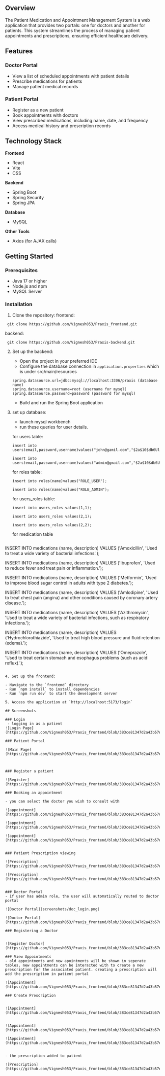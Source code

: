 ## Overview

The Patient Medication and Appointment Management System is a web application that provides two portals: one for doctors and another for patients. This system streamlines the process of managing patient appointments and prescriptions, ensuring efficient healthcare delivery.

## Features

### Doctor Portal

- View a list of scheduled appointments with patient details
- Prescribe medications for patients
- Manage patient medical records

### Patient Portal

- Register as a new patient
- Book appointments with doctors
- View prescribed medications, including name, date, and frequency
- Access medical history and prescription records

## Technology Stack

**Frontend**

- React
- Vite
- CSS

**Backend**

- Spring Boot
- Spring Security
- Spring JPA

**Database**

- MySQL

**Other Tools**

- Axios (for AJAX calls)

## Getting Started

### Prerequisites

- Java 17 or higher
- Node.js and npm
- MySQL Server

### Installation

1. Clone the repository:
   frontend:

```
 git clone https://github.com/Vignesh053/Praxis_frontend.git
```

backend:

```
 git clone https://github.com/Vignesh053/Praxis-backend.git
```

2. Set up the backend:

   - Open the project in your preferred IDE
   - Configure the database connection in `application.properties` which is under src/main/resources

   ```
   spring.datasource.url=jdbc:mysql://localhost:3306/praxis (database name)
   spring.datasource.username=root (username for mysql)
   spring.datasource.password=password (password for mysql)
   ```

   - Build and run the Spring Boot application

3. set up database:

   - launch mysql workbench
   - run these queries for user details.

   for users table:

   ```
   insert into users(email,password,username)values("john@gamil.com","$2a$10$db6Ul1dzzUYvuqmsLqJhpecwcjTVqL4nKREHneVmjDH4yrD.qTIM2","john");

   insert into users(email,password,username)values("admin@gmail.com","$2a$10$db6Ul1dzzUYvuqmsLqJhpecwcjTVqL4nKREHneVmjDH4yrD.qTIM2","admin");
   ```

   for roles table:

   ```
   insert into roles(name)values("ROLE_USER");

   insert into roles(name)values("ROLE_ADMIN");
   ```

   for users_roles table:

   ```
   insert into users_roles values(1,1);

   insert into users_roles values(2,1);

   insert into users_roles values(2,2);
   ```

   for medication table

   ```

   ```

INSERT INTO medications (name, description) VALUES
('Amoxicillin', 'Used to treat a wide variety of bacterial infections.');

INSERT INTO medications (name, description) VALUES
('Ibuprofen', 'Used to reduce fever and treat pain or inflammation.');

INSERT INTO medications (name, description) VALUES
('Metformin', 'Used to improve blood sugar control in adults with type 2 diabetes.');

INSERT INTO medications (name, description) VALUES
('Amlodipine', 'Used to treat chest pain (angina) and other conditions caused by coronary artery disease.');

INSERT INTO medications (name, description) VALUES
('Azithromycin', 'Used to treat a wide variety of bacterial infections, such as respiratory infections.');

INSERT INTO medications (name, description) VALUES
('Hydrochlorothiazide', 'Used to treat high blood pressure and fluid retention (edema).');

INSERT INTO medications (name, description) VALUES
('Omeprazole', 'Used to treat certain stomach and esophagus problems (such as acid reflux).');

```

4. Set up the frontend:

- Navigate to the `frontend` directory
- Run `npm install` to install dependencies
- Run `npm run dev` to start the development server

5. Access the application at `http://localhost:5173/login`

## Screenshots

### Login
 - logging in as a patient
![Login Page](https://github.com/Vignesh053/Praxis_frontend/blob/383ce81347d2a43b57d9155fecbec1c71cc5d773/screenshots/login_patient.png)

### Patient Portal

![Main Page](https://github.com/Vignesh053/Praxis_frontend/blob/383ce81347d2a43b57d9155fecbec1c71cc5d773/screenshots/patient_portal.png)



### Register a patient

![Register](https://github.com/Vignesh053/Praxis_frontend/blob/383ce81347d2a43b57d9155fecbec1c71cc5d773/screenshots/patient_register.png)

### Booking an appointment

- you can select the doctor you wish to consult with

![appointment](https://github.com/Vignesh053/Praxis_frontend/blob/383ce81347d2a43b57d9155fecbec1c71cc5d773/screenshots/patient_appointment1.png)

![appointment](https://github.com/Vignesh053/Praxis_frontend/blob/383ce81347d2a43b57d9155fecbec1c71cc5d773/screenshots/patient_appointment2.png)

![appointment](https://github.com/Vignesh053/Praxis_frontend/blob/383ce81347d2a43b57d9155fecbec1c71cc5d773/screenshots/patient_appointment3.png)


### Patient Prescription viewing

![Prescription](https://github.com/Vignesh053/Praxis_frontend/blob/383ce81347d2a43b57d9155fecbec1c71cc5d773/screenshots/patient_presc1.png)

![Prescription](https://github.com/Vignesh053/Praxis_frontend/blob/383ce81347d2a43b57d9155fecbec1c71cc5d773/screenshots/patient_presc2.png)


### Doctor Portal
- if user has admin role, the user will automatically routed to doctor portal

![Doctor Portal](screenshots/doc_login.png)

![Doctor Portal](https://github.com/Vignesh053/Praxis_frontend/blob/383ce81347d2a43b57d9155fecbec1c71cc5d773/screenshots/doc_portal.png)

### Registering a Doctor


![Register Doctor](https://github.com/Vignesh053/Praxis_frontend/blob/383ce81347d2a43b57d9155fecbec1c71cc5d773/screenshots/doc_register.png)

### View Appointments
- old appointments and new apointments will be shown in seperate tables. new appointments can be interacted with to create a new prescription for the associated patient. creating a prescription will add the prescription in patient portal

![Appointment](https://github.com/Vignesh053/Praxis_frontend/blob/383ce81347d2a43b57d9155fecbec1c71cc5d773/screenshots/doc_appointment.png)

### Create Prescription


![Appointment](https://github.com/Vignesh053/Praxis_frontend/blob/383ce81347d2a43b57d9155fecbec1c71cc5d773/screenshots/doc_presc1.png)


![Appointment](https://github.com/Vignesh053/Praxis_frontend/blob/383ce81347d2a43b57d9155fecbec1c71cc5d773/screenshots/doc_presc2.png)

![Appointment](https://github.com/Vignesh053/Praxis_frontend/blob/383ce81347d2a43b57d9155fecbec1c71cc5d773/screenshots/doc_presc3.png)


- the prescription added to patient

![Prescription](https://github.com/Vignesh053/Praxis_frontend/blob/383ce81347d2a43b57d9155fecbec1c71cc5d773/screenshots/patient_presc2.png)
```
